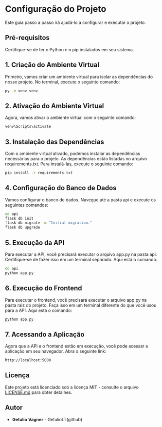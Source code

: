 # Configuração do Projeto

Este guia passo a passo irá ajudá-lo a configurar e executar o projeto.

## Pré-requisitos

Certifique-se de ter o Python e o pip instalados em seu sistema.

## 1. Criação do Ambiente Virtual

Primeiro, vamos criar um ambiente virtual para isolar as dependências do nosso projeto. No terminal, execute o seguinte comando:

```bash
py -m venv venv
```

## 2. Ativação do Ambiente Virtual

Agora, vamos ativar o ambiente virtual com o seguinte comando:

```bash
venv\Scripts\activate
```

## 3. Instalação das Dependências

Com o ambiente virtual ativado, podemos instalar as dependências necessárias para o projeto. As dependências estão listadas no arquivo requirements.txt. Para instalá-las, execute o seguinte comando:

```bash
pip install -r requirements.txt
```

## 4. Configuração do Banco de Dados

Vamos configurar o banco de dados. Navegue até a pasta api e execute os seguintes comandos:

```bash
cd api
flask db init
flask db migrate -m "Initial migration."
flask db upgrade
```

## 5. Execução da API

Para executar a API, você precisará executar o arquivo app.py na pasta api. Certifique-se de fazer isso em um terminal separado. Aqui está o comando:

```bash
cd api
python app.py
```

## 6. Execução do Frontend

Para executar o frontend, você precisará executar o arquivo app.py na pasta raiz do projeto. Faça isso em um terminal diferente do que você usou para a API. Aqui está o comando:

```bash
python app.py
```

## 7. Acessando a Aplicação

Agora que a API e o frontend estão em execução, você pode acessar a aplicação em seu navegador. Abra o seguinte link:

```bash
http://localhost:5000
```

## Licença

Este projeto está licenciado sob a licença MIT - consulte o arquivo [LICENSE.md](LICENSE.md) para obter detalhes.

## Autor

- **Getulio Vagner** - GetulioLT(github)

